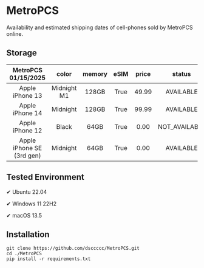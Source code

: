 # MetroPCS
Availability and estimated shipping dates of cell-phones sold by MetroPCS online.
## Storage
|MetroPCS 01/15/2025|color|memory|eSIM|price|status|shipping from|shipping to|
|:--:|:--:|:--:|:--:|:--:|:--:|:--:|:--:|
|Apple iPhone 13|Midnight M1|128GB|True|49.99|AVAILABLE|01/15/2025|01/21/2025|
|Apple iPhone 14|Midnight|128GB|True|99.99|AVAILABLE|01/15/2025|01/21/2025|
|Apple iPhone 12|Black|64GB|True|0.00|NOT_AVAILABLE|01/15/2025|01/21/2025|
|Apple iPhone SE (3rd gen)|Midnight|64GB|True|0.00|AVAILABLE|01/15/2025|01/21/2025|

## Tested Environment
✔ Ubuntu 22.04

✔ Windows 11 22H2

✔ macOS 13.5
## Installation
```
git clone https://github.com/dsccccc/MetroPCS.git
cd ./MetroPCS
pip install -r requirements.txt
```
